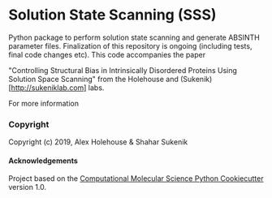 Solution State Scanning (SSS)
==============================
Python package to perform solution state scanning and generate ABSINTH parameter files. Finalization of this repository is ongoing (including tests, final code changes etc). This code accompanies the paper

"Controlling Structural Bias in Intrinsically Disordered Proteins Using Solution Space Scanning" from the Holehouse and (Sukenik)[http://sukeniklab.com] labs.

For more information 


### Copyright

Copyright (c) 2019, Alex Holehouse & Shahar Sukenik


#### Acknowledgements
 
Project based on the 
[Computational Molecular Science Python Cookiecutter](https://github.com/molssi/cookiecutter-cms) version 1.0.
